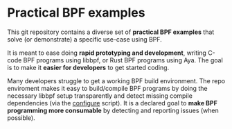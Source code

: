 # Practical BPF examples

This git repository contains a diverse set of **practical BPF examples** that
solve (or demonstrate) a specific use-case using BPF.

It is meant to ease doing **rapid prototyping and development**, writing C-code
BPF programs using libbpf, or Rust BPF programs using Aya.
The goal is to make it **easier for developers** to get started coding.

Many developers struggle to get a working BPF build environment.  The repo
enviroment makes it easy to build/compile BPF programs by doing the necessary
libbpf setup transparently and detect missing compile dependencies (via the
[configure](configure) script). It is a declared goal to **make BPF programming
more consumable** by detecting and reporting issues (when possible).
